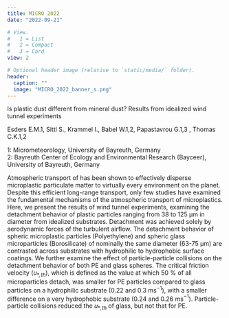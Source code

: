 ```yaml
---
title: MICRO 2022
date: "2022-09-21"

# View.
#   1 = List
#   2 = Compact
#   3 = Card
view: 2

# Optional header image (relative to `static/media/` folder).
header:
  caption: ""
  image: "MICRO_2022_banner_s.png"
---
```


Is plastic dust different from mineral dust? Results from  idealized wind tunnel experiments

Esders E.M.1, Sittl S., Krammel I., Babel W.1,2, Papastavrou G.1,3 , Thomas C.K.1,2

1: Micrometeorology, University of Bayreuth, Germany<br>
2: Bayreuth Center of Ecology and Environmental Research (Bayceer), University of Bayreuth, Germany

Atmospheric transport of has been shown to effectively disperse microplastic particulate matter to virtually every environment on the planet. Despite this efficient long-range transport, only few studies have examined the fundamental mechanisms of the atmospheric transport of microplastics. Here, we present the results of wind tunnel experiments, examining the detachment behavior of plastic particles ranging from 38 to 125 µm in diameter from idealized substrates. Detachment was achieved solely by aerodynamic forces of the turbulent airflow. The detachment behavior of spheric microplastic particles (Polyethylene) and spheric glass microparticles (Borosilicate) of nominally the same diameter (63-75 µm) are contrasted across substrates with hydrophilic to hydrophobic surface coatings. We further examine the effect of particle-particle collisions on the detachment behavior of both PE and glass spheres. The critical friction velocity ($u_{*,th}$), which is defined as the value at which 50 $\%$ of all microparticles detach, was smaller for PE particles compared to glass particles on a hydrophilic substrate (0.22 and 0.3 ms$^{-1}$), with a smaller difference on a very hydrophobic substrate (0.24 and 0.26 ms$^{-1}$). Particle-particle collisions reduced the $u_{*,th}$ of glass, but not that for PE.
